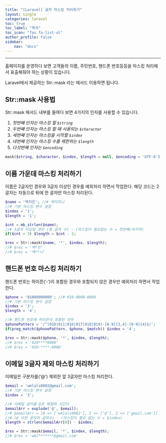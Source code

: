 ```yaml
---
title: "[Laravel] 글자 마스킹 처리하기"
layout: single
categories: laravel
toc: true
toc_label: "목차"
toc_icon: "fas fa-list-ul"
author_profile: false
sidebar:
    nav: "docs"
---
```

*** 

홈페이지를 운영하다 보면 고객들의 이름, 주민번호, 핸드폰 번호등등을 마스킹 처리해서
표출해줘야 하는 상황이 있습니다.

Laravel에서 제공하는 Str::mask 라는 매서드 이용하면 됩니다.

## Str::mask 사용법
Str::mask 매서드 내부를 들여다 보면 4가지의 인자를 사용할 수 있습니다.

1. *첫번째 인자는 마스킹 할 `$string`*
2. *두번째 인자는 마스킹 할 때 사용되는 `$character`*
3. *세번째 인자는 마스킹을 시작할 `$index`*
4. *네번째 인자는 마스킹 수를 제한하는 `$length`*
5. *다섯번째 인자는 `$encoding`*

```php
mask($string, $character, $index, $length = null, $encoding = 'UTF-8')
```

## 이름 가운데 마스킹 처리하기
이름은 2글자인 경우와 3글자 이상인 경우를 예외처리 하면서 작업한다.
해당 코드는 2글자는 자동으로 뒤에 한 글자만 마스킹 처리된다.

```php
$name = '백지민'; //# 백지미니
//# 기본 마스킹 변수 설정
$index = '1';
$length = '1';

$cnt = mb_strlen($name);
//# 3글자 이상일 경우 (총 글자 수) - (마스킹이 필요없는 수 = 첫번째/마지막) 
if($cnt > 3) $length = $cnt - 2;

$res = Str::mask($name, '*', $index, $length);
//# $res = '백*민'
//# $res = '백**니'
```

## 핸드폰 번호 마스킹 처리하기
핸드폰 번호는 하이픈(’-’)이 포함된 경우와 포함되지 않은 경우만 예외처리 하면서 작업한다.

```php
$phone = '01000000000'; //# 010-0000-0000
//# 기본 마스킹 변수 설정
$index = '3';
$length = '4';

//# 핸드폰 번호에 하이픈이 포함된 경우
$phonePattern = '/^(010|011|016|017|018|019)-[0-9]{3,4}-[0-9]{4}$/';
if(preg_match($phonePattern, $phone, $match)) $index = '4';

$res = Str::mask($phone, '*', $index, $length);
//# $res = '010****0000'
//# $res = '010-****-0000'
```

## 이메일 3글자 제외 마스킹 처리하기
이메일은 구분자를(‘@’) 제외한 앞 3글자만 마스킹 처리한다.

```php
$email = 'wmlals0002@gmail.com';
//# 기본 마스킹 변수 설정
$index = '3';

//# 이메일 글자를 @로 배열화 시킨다
$emailArr = explode('@', $email);
//# $emailArr = [0 => ['wmlals0002'], 1 => ['@'], 2 => ['gmail.com']]
//# (@ 이전 문자의 글자수) - (마스킹이 필요 없는 수 = $index)
$length = strlen($emailArr[0]) - $index;

$res = Str::mask($email, '*', $index, $length);
//# $res = 'wml*******@gmail.com'
```